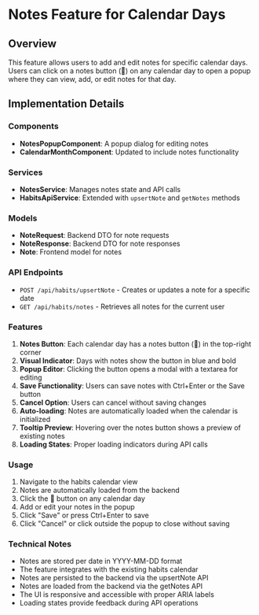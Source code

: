# Notes Feature for Calendar Days

## Overview
This feature allows users to add and edit notes for specific calendar days. Users can click on a notes button (📝) on any calendar day to open a popup where they can view, add, or edit notes for that day.

## Implementation Details

### Components
- **NotesPopupComponent**: A popup dialog for editing notes
- **CalendarMonthComponent**: Updated to include notes functionality

### Services
- **NotesService**: Manages notes state and API calls
- **HabitsApiService**: Extended with `upsertNote` and `getNotes` methods

### Models
- **NoteRequest**: Backend DTO for note requests
- **NoteResponse**: Backend DTO for note responses  
- **Note**: Frontend model for notes

### API Endpoints
- `POST /api/habits/upsertNote` - Creates or updates a note for a specific date
- `GET /api/habits/notes` - Retrieves all notes for the current user

### Features
1. **Notes Button**: Each calendar day has a notes button (📝) in the top-right corner
2. **Visual Indicator**: Days with notes show the button in blue and bold
3. **Popup Editor**: Clicking the button opens a modal with a textarea for editing
4. **Save Functionality**: Users can save notes with Ctrl+Enter or the Save button
5. **Cancel Option**: Users can cancel without saving changes
6. **Auto-loading**: Notes are automatically loaded when the calendar is initialized
7. **Tooltip Preview**: Hovering over the notes button shows a preview of existing notes
8. **Loading States**: Proper loading indicators during API calls

### Usage
1. Navigate to the habits calendar view
2. Notes are automatically loaded from the backend
3. Click the 📝 button on any calendar day
4. Add or edit your notes in the popup
5. Click "Save" or press Ctrl+Enter to save
6. Click "Cancel" or click outside the popup to close without saving

### Technical Notes
- Notes are stored per date in YYYY-MM-DD format
- The feature integrates with the existing habits calendar
- Notes are persisted to the backend via the upsertNote API
- Notes are loaded from the backend via the getNotes API
- The UI is responsive and accessible with proper ARIA labels
- Loading states provide feedback during API operations
